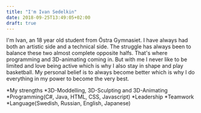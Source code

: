```yaml
---
title: "I'm Ivan Sedelkin"
date: 2018-09-25T13:49:05+02:00
draft: true
---
```

I'm Ivan, an 18 year old student from Östra Gymnasiet. I have always had both an artistic side
and a technical side. The struggle has always been to balance these two almost complete opposite halfs. That's where programming and 3D-animating coming in. But with me I never like to be limited and love being active which is why I also stay in shape and play basketball. My personal belief is to always become better which is why I do everything in my power to become the very best.

*My strengths
    *3D-Moddelling, 3D-Sculpting and 3D-Animating
    *Programming(C#, Java, HTML, CSS, Javascript)
    *Leadership
    *Teamwork
    *Language(Swedish, Russian, English, Japanese)

